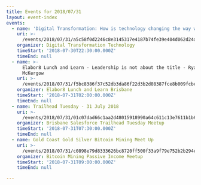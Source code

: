 ```yaml
---
title: Events for 2018/07/31
layout: event-index
events:
  - name: 'Digital Transformation: How is technology changing the way we work?'
    uri: >-
      /events/2018/07/31/a5c58f0d2246c8e3145317e4187b74fe39e404d062d24abd38b2e5567a3fe916
    organizer: Digital Transformation Technology
    timeStart: '2018-07-30T22:30:00.000Z'
    timeEnd: null
  - name: >-
      Elabor8 Lunch and Learn - Leadership is not about the title - Ryan
      McKergow
    uri: >-
      /events/2018/07/31/f5bc8386f37c52db3da86f22d3b2d08387fce8b009fcbeb94c1799434e2c987d
    organizer: Elabor8 Lunch and Learn Brisbane
    timeStart: '2018-07-31T02:00:00.000Z'
    timeEnd: null
  - name: Trailhead Tuesday - 31 July 2018
    uri: >-
      /events/2018/07/31/01c07dad66c1aa2d48015918990a64c611c13e7611b1b66133d61e3e83d338b0
    organizer: Brisbane Salesforce Trailhead Tuesday Meetup
    timeStart: '2018-07-31T07:30:00.000Z'
    timeEnd: null
  - name: Gold Coast Gold Silver Bitcoin Mining Meet Up
    uri: >-
      /events/2018/07/31/c0898e79d8333626bc8720ff500f33a9f79e752b2b294e26eea3b85257364ff9
    organizer: Bitcoin Mining Passive Income Meetup
    timeStart: '2018-07-31T09:00:00.000Z'
    timeEnd: null

---
```

